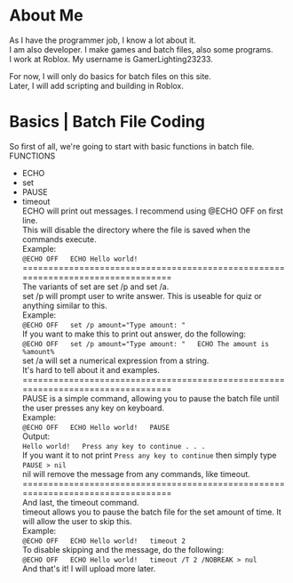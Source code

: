 # About Me
As I have the programmer job, I know a lot about it.  
I am also developer. I make games and batch files, also some programs.  
I work at Roblox. My username is GamerLighting23233.  
  
For now, I will only do basics for batch files on this site.  
Later, I will add scripting and building in Roblox.  
# Basics | Batch File Coding
So first of all, we're going to start with basic functions in batch file.  
FUNCTIONS
- ECHO
- set
- PAUSE
- timeout  
ECHO will print out messages. I recommend using @ECHO OFF on first line.  
This will disable the directory where the file is saved when the commands execute.  
Example:  
`@ECHO OFF  
ECHO Hello world!`  
================================================================================  
The variants of set are set /p and set /a.  
set /p will prompt user to write answer. This is useable for quiz or anything similar to this.  
Example:  
`@ECHO OFF  
set /p amount="Type amount: "`  
If you want to make this to print out answer, do the following:  
`@ECHO OFF  
set /p amount="Type amount: "  
ECHO The amount is %amount%`  
set /a will set a numerical expression from a string.  
It's hard to tell about it and examples.  
================================================================================  
PAUSE is a simple command, allowing you to pause the batch file until the user presses any key on keyboard.  
Example:  
`@ECHO OFF  
ECHO Hello world!  
PAUSE`  
Output:  
`Hello world!  
Press any key to continue . . .`  
If you want it to not print `Press any key to continue` then simply type `PAUSE > nil`  
nil will remove the message from any commands, like timeout.  
================================================================================  
And last, the timeout command.  
timeout allows you to pause the batch file for the set amount of time. It will allow the user to skip this.  
Example:  
`@ECHO OFF  
ECHO Hello world!  
timeout 2`  
To disable skipping and the message, do the following:  
`@ECHO OFF  
ECHO Hello world!  
timeout /T 2 /NOBREAK > nul`  
And that's it! I will upload more later.
